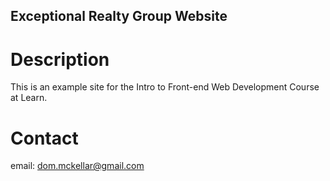 Exceptional Realty Group Website
---

# Description

This is an example site for the Intro to Front-end Web Development Course at Learn.

# Contact

email: dom.mckellar@gmail.com
